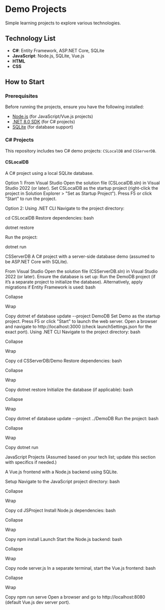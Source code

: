 # Demo Projects

Simple learning projects to explore various technologies.

## Technology List
- **C#**: Entity Framework, ASP.NET Core, SQLite
- **JavaScript**: Node.js, SQLite, Vue.js
- **HTML**
- **CSS**
  
## How to Start

### Prerequisites
Before running the projects, ensure you have the following installed:
- [Node.js](https://nodejs.org/) (for JavaScript/Vue.js projects)
- [.NET 8.0 SDK](https://dotnet.microsoft.com/download/dotnet/8.0) (for C# projects)
- [SQLite](https://www.sqlite.org/download.html) (for database support)

### C# Projects
This repository includes two C# demo projects: `CSLocalDB` and `CSServerDB`.

#### CSLocalDB
A C# project using a local SQLite database.

Option 1: From Visual Studio
Open the solution file (CSLocalDB.sln) in Visual Studio 2022 (or later).
Set CSLocalDB as the startup project (right-click the project in Solution Explorer > "Set as Startup Project").
Press F5 or click "Start" to run the project.


Option 2: Using .NET CLI
Navigate to the project directory:

cd CSLocalDB
Restore dependencies:
bash

dotnet restore

Run the project:

dotnet run

CSServerDB
A C# project with a server-side database demo (assumed to be ASP.NET Core with SQLite).

From Visual Studio
Open the solution file (CSServerDB.sln) in Visual Studio 2022 (or later).
Ensure the database is set up:
Run the DemoDB project (if it’s a separate project to initialize the database).
Alternatively, apply migrations if Entity Framework is used:
bash

Collapse

Wrap

Copy
dotnet ef database update --project DemoDB
Set Demo as the startup project.
Press F5 or click "Start" to launch the web server.
Open a browser and navigate to http://localhost:3000 (check launchSettings.json for the exact port).
Using .NET CLI
Navigate to the project directory:
bash

Collapse

Wrap

Copy
cd CSServerDB/Demo
Restore dependencies:
bash

Collapse

Wrap

Copy
dotnet restore
Initialize the database (if applicable):
bash

Collapse

Wrap

Copy
dotnet ef database update --project ../DemoDB
Run the project:
bash

Collapse

Wrap

Copy
dotnet run


JavaScript Projects
(Assumed based on your tech list; update this section with specifics if needed.)

A Vue.js frontend with a Node.js backend using SQLite.

Setup
Navigate to the JavaScript project directory:
bash

Collapse

Wrap

Copy
cd JSProject
Install Node.js dependencies:
bash

Collapse

Wrap

Copy
npm install
Launch
Start the Node.js backend:
bash

Collapse

Wrap

Copy
node server.js
In a separate terminal, start the Vue.js frontend:
bash

Collapse

Wrap

Copy
npm run serve
Open a browser and go to http://localhost:8080 (default Vue.js dev server port).
